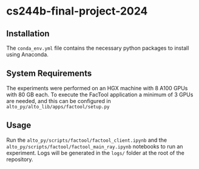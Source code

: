 # cs244b-final-project-2024

## Installation

The `conda_env.yml` file contains the necessary python packages to install using Anaconda.

## System Requirements

The experiments were performed on an HGX machine with 8 A100 GPUs with 80 GB each. To execute the FacTool application a minimum of 3 GPUs are needed, and this can be configured in `alto_py/alto_lib/apps/factool/setup.py`

## Usage

Run the `alto_py/scripts/factool/factool_client.ipynb` and the `alto_py/scripts/factool/factool_main_ray.ipynb` notebooks to run an experiment. Logs will be generated in the `logs/` folder at the root of the repository.